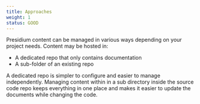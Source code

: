```yaml
---
title: Approaches
weight: 1
status: GOOD
---
```


Presidium content can be managed in various ways depending on your project needs. Content may be hosted in:

- A dedicated repo that only contains documentation
- A sub-folder of an existing repo

A dedicated repo is simpler to configure and easier to manage independently. Managing content within in a sub directory 
inside the source code repo keeps everything in one place and makes it easier to update the documents while changing the
code.
